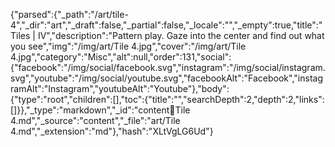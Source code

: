 {"parsed":{"_path":"/art/tile-4","_dir":"art","_draft":false,"_partial":false,"_locale":"","_empty":true,"title":"Tiles | IV","description":"Pattern play. Gaze into the center and find out what you see","img":"/img/art/Tile 4.jpg","cover":"/img/art/Tile 4.jpg","category":"Misc","alt":null,"order":131,"social":{"facebook":"/img/social/facebook.svg","instagram":"/img/social/instagram.svg","youtube":"/img/social/youtube.svg","facebookAlt":"Facebook","instagramAlt":"Instagram","youtubeAlt":"Youtube"},"body":{"type":"root","children":[],"toc":{"title":"","searchDepth":2,"depth":2,"links":[]}},"_type":"markdown","_id":"content:art:Tile 4.md","_source":"content","_file":"art/Tile 4.md","_extension":"md"},"hash":"XLtVgLG6Ud"}